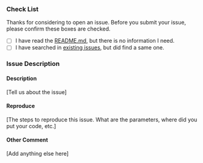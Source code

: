 ### Check List

Thanks for considering to open an issue. Before you submit your issue, please confirm these boxes are checked.

- [ ] I have read the [README.md](https://github.com/BigKeeper/big-keeper/blob/master/README.md), but there is no information I need.
- [ ] I have searched in [existing issues](https://github.com/BigKeeper/big-keeper/issues?utf8=%E2%9C%93&q=is%3Aissue), but did find a same one.

### Issue Description

#### Description

[Tell us about the issue]

#### Reproduce

[The steps to reproduce this issue. What are the parameters, where did you put your code, etc.]

#### Other Comment

[Add anything else here]
